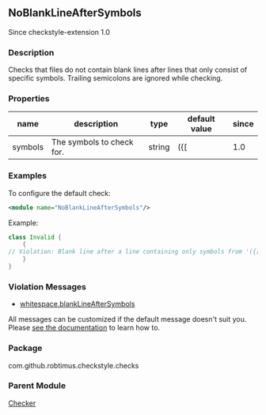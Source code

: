 <head>
  <title>NoBlankLineAfterSymbols</title>
</head>

## NoBlankLineAfterSymbols

Since checkstyle-extension 1.0

### Description

Checks that files do not contain blank lines after lines that only consist of specific symbols. Trailing semicolons are ignored while checking.

### Properties

| name    | description               | type   | default value | since |
|---------|---------------------------|--------|---------------|-------|
| symbols | The symbols to check for. | string | ({[           | 1.0   |

### Examples

To configure the default check:

```xml
<module name="NoBlankLineAfterSymbols"/>
```

Example:

```java
class Invalid {
    {
// Violation: Blank line after a line containing only symbols from '({['.
    }
}
```

### Violation Messages

* [whitespace.blankLineAfterSymbols](https://github.com/search?q=path%3Asrc%2Fmain%2Fresources%2Fcom%2Fgithub%2Frobtimus%2Fcheckstyle%2Fchecks+filename%3Amessages*.properties+repo%3Arobtimus%2Fcheckstyle-extension+%22whitespace.blankLineAfterSymbols%22)

All messages can be customized if the default message doesn't suit you. Please [see the documentation](https://checkstyle.org/config.html#Custom_messages) to learn how to.

### Package

com.github.robtimus.checkstyle.checks

### Parent Module

[Checker](https://checkstyle.org/config.html#Checker)
